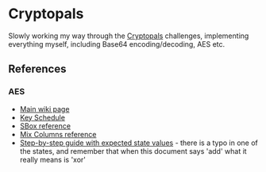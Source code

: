 # Cryptopals
Slowly working my way through the [Cryptopals](https://cryptopals.com) challenges, implementing everything myself, including Base64 encoding/decoding,
AES etc.

## References
### AES
* [Main wiki page](https://en.wikipedia.org/wiki/Advanced_Encryption_Standard)
* [Key Schedule](https://en.wikipedia.org/wiki/AES_key_schedule)
* [SBox reference](https://en.wikipedia.org/wiki/Rijndael_S-box)
* [Mix Columns reference](https://en.wikipedia.org/wiki/Rijndael_MixColumns)
* [Step-by-step guide with expected state values](https://www.kavaliro.com/wp-content/uploads/2014/03/AES.pdf) - there is a typo in one of the states,
  and remember that when this document says 'add' what it really means is 'xor'

